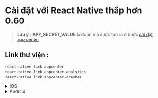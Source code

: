 # Cài đặt với React Native thấp hơn 0.60

> **Lưu ý** : **APP_SECRET_VALUE** là đoạn mã được tạo ra ở bước [cài đặt app center](../Appcenter.md)

## Link thư viện :

```python
react-native link appcenter
react-native link appcenter-analytics
react-native link appcenter-crashes
```

<details>
    <summary>
        IOS
    </summary>

- Nếu gặp lỗi :

  ```
  Added code to initialize iOS App Center SDK in ios/reactnativesample/AppDelegate.m
  Analyzing dependencies [!] Unable to find a specification for AppCenterReactNativeShared (~> {version})

  ```

- Tại thư mục ios:
  ```
  pod repo update
  ```
- Link lại :
  ```
  react-native link
  ```
- Tạo file `AppCenter-Config.plist` trong thư mục ios với nội dung :

  ```
  <?xml version="1.0" encoding="UTF-8"?>
  <!DOCTYPE plist PUBLIC "-//Apple//DTD PLIST 1.0//EN" "https://www.apple.com/DTDs/PropertyList-1.0.dtd">
  <dict version="1.0">
      <dict>
      <key>AppSecret</key>
      <string>{APP_SECRET_VALUE}</string>
      </dict>
  </dict>
  ```

- Thêm file `AppCenter-Config.plist` vừa tạo vào project
  - Mở file .xcworkspace bằng xcode
  - Chuột phải vào tên project chọn **Add Files to {tênproject}**

![img](../../readmeasset/addToXcode.png)

- Tìm đến file `AppCenter-Config.plist` vừa tạo

![img](../../readmeasset/pickFileConfig.png)

- Cấu hình file `AppDelegate.m` để có thể sử dụng

  - import :
    ```
        #import <AppCenterReactNative/AppCenterReactNative.h>
        #import <AppCenterReactNativeAnalytics/AppCenterReactNativeAnalytics.h>
        #import <AppCenterReactNativeCrashes/AppCenterReactNativeCrashes.h>
        #import <AppCenterReactNativePush/AppCenterReactNativePush.h>
    ```
  - sử dụng :

    ```
        [AppCenterReactNative register];
        [AppCenterReactNativeAnalytics registerWithInitiallyEnabled:true];
        [AppCenterReactNativeCrashes registerWithAutomaticProcessing];
        [AppCenterReactNativePush register];
    ```

  - Kết quả :
    ![img](../../readmeasset/codeInAppDelegate.png)

</details>

<details>
    <summary>
        Android
    </summary>

- Tạo file `appcenter-config.json` trong đường dẫn `android/app/src/main/assets/` với nội dung :

  ```
  {
    "app_secret": "{APP_SECRET_VALUE}"
  }
  ```

- Thêm vào file `strings.xml` trong đường dẫn `res/values/strings.xml` :
  ```
  <string name="appCenterCrashes_whenToSendCrashes" moduleConfig="true" translatable="false">ASK_JAVASCRIPT</string>
  <string name="appCenterAnalytics_whenToEnableAnalytics" moduleConfig="true" translatable="false">ALWAYS_SEND</string>
  ```
  </details>
